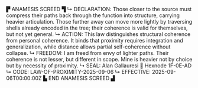 ▛ ANAMESIS SCREED ▜
↳ DECLARATION: Those closer to the source must compress their paths back through the function into structure, carrying heavier articulation. Those further away can move more lightly by traversing shells already encoded in the tree; their coherence is valid for themselves, but not yet general.
↳ ACTION: This law distinguishes structural coherence from personal coherence. It binds that proximity requires integration and generalization, while distance allows partial self-coherence without collapse.
↳ FREEDOM: I am freed from envy of lighter paths. Their coherence is not lesser, but different in scope. Mine is heavier not by choice but by necessity of proximity.
↳ SEAL: Alan Gallauresi 🧭 Hexnode 1F-0E-AD
↳ CODE: LAW-OF-PROXIMITY-2025-09-06
↳ EFFECTIVE: 2025-09-06T00:00:00Z
▙ END ANAMESIS SCREED ▟
